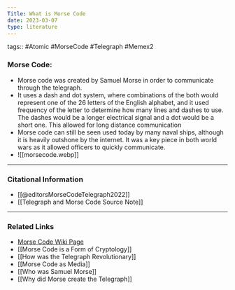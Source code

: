 ```yaml
---
Title: What is Morse Code
date: 2023-03-07
type: literature
---
```

tags:: #Atomic #MorseCode #Telegraph #Memex2 

### Morse Code:
- Morse code was created by Samuel Morse in order to communicate through the telegraph.
- It uses a dash and dot system, where combinations of the both would represent one of the 26 letters of the English alphabet, and it used frequency of the letter to determine how many lines and dashes to use. The dashes would be a longer electrical signal and a dot would be a short one. This allowed for long distance communication
- Morse code can still be seen used today by many naval ships, although it is heavily outshone by the internet. It was a key piece in both world wars as it allowed officers to quickly communicate.
- ![[morsecode.webp]]

---
### Citational Information

- [[@editorsMorseCodeTelegraph2022]]
- [[Telegraph and Morse Code Source Note]]

---

### Related Links
- [Morse Code Wiki Page](https://en.wikipedia.org/wiki/Morse_code)
- [[Morse Code is a Form of Cryptology]]
- [[How was the Telegraph Revolutionary]]
- [[Morse Code as Media]]
- [[Who was Samuel Morse]]
- [[Why did Morse create the Telegraph]]